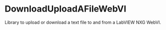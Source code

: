 # DownloadUploadAFileWebVI
Library to upload or download a text file to and from a LabVIEW NXG WebVI. 
